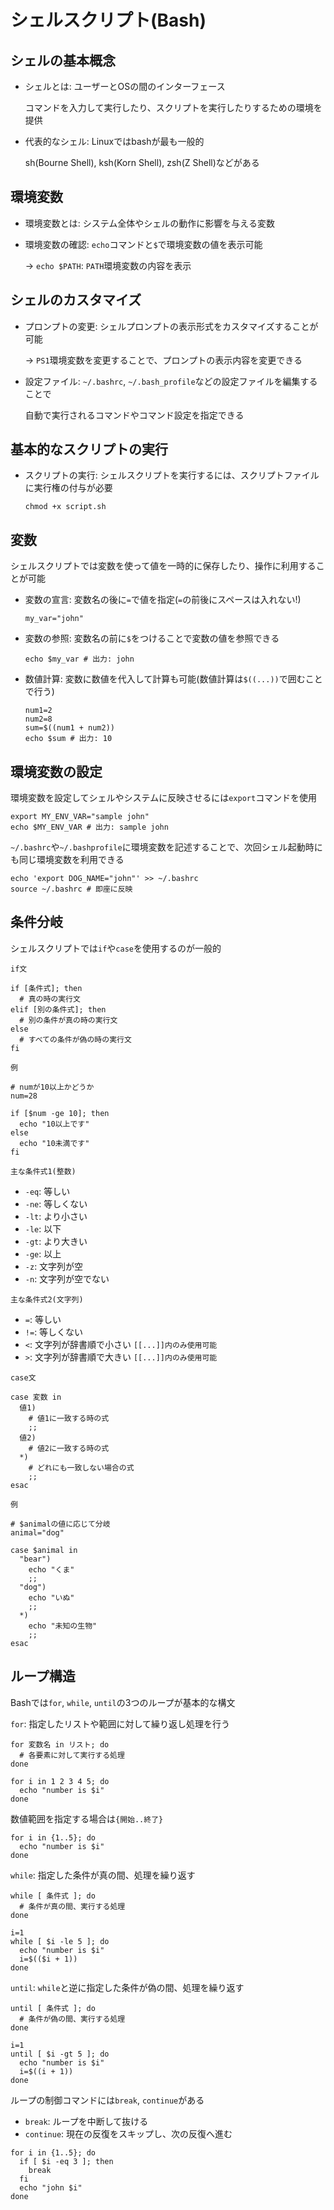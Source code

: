 # シェルスクリプト(Bash)

## シェルの基本概念
- シェルとは: ユーザーとOSの間のインターフェース

  コマンドを入力して実行したり、スクリプトを実行したりするための環境を提供

- 代表的なシェル: Linuxではbashが最も一般的

  sh(Bourne Shell), ksh(Korn Shell), zsh(Z Shell)などがある

## 環境変数
- 環境変数とは: システム全体やシェルの動作に影響を与える変数
- 環境変数の確認: `echo`コマンドと`$`で環境変数の値を表示可能

  → `echo $PATH`: `PATH`環境変数の内容を表示

## シェルのカスタマイズ
- プロンプトの変更: シェルプロンプトの表示形式をカスタマイズすることが可能

  → `PS1`環境変数を変更することで、プロンプトの表示内容を変更できる

- 設定ファイル: `~/.bashrc`, `~/.bash_profile`などの設定ファイルを編集することで

  自動で実行されるコマンドやコマンド設定を指定できる

## 基本的なスクリプトの実行
- スクリプトの実行: シェルスクリプトを実行するには、スクリプトファイルに実行権の付与が必要

  ```
  chmod +x script.sh
  ```

## 変数
シェルスクリプトでは変数を使って値を一時的に保存したり、操作に利用することが可能
- 変数の宣言: 変数名の後に`=`で値を指定(`=`の前後にスペースは入れない!)

  ```
  my_var="john"
  ```

- 変数の参照: 変数名の前に`$`をつけることで変数の値を参照できる

  ```
  echo $my_var # 出力: john
  ```

- 数値計算: 変数に数値を代入して計算も可能(数値計算は`$((...))`で囲むことで行う)

  ```
  num1=2
  num2=8
  sum=$((num1 + num2))
  echo $sum # 出力: 10
  ```

## 環境変数の設定
環境変数を設定してシェルやシステムに反映させるには`export`コマンドを使用
```
export MY_ENV_VAR="sample john"
echo $MY_ENV_VAR # 出力: sample john
```

`~/.bashrc`や`~/.bashprofile`に環境変数を記述することで、次回シェル起動時にも同じ環境変数を利用できる
```
echo 'export DOG_NAME="john"' >> ~/.bashrc
source ~/.bashrc # 即座に反映
```

## 条件分岐
シェルスクリプトでは`if`や`case`を使用するのが一般的

`if文`
```
if [条件式]; then
  # 真の時の実行文
elif [別の条件式]; then
  # 別の条件が真の時の実行文
else
  # すべての条件が偽の時の実行文
fi
```

`例`
```
# numが10以上かどうか
num=28

if [$num -ge 10]; then
  echo "10以上です"
else
  echo "10未満です"
fi
```

`主な条件式1(整数)`
- `-eq`: 等しい
- `-ne`: 等しくない
- `-lt`: より小さい
- `-le`: 以下
- `-gt`: より大きい
- `-ge`: 以上
- `-z`: 文字列が空
- `-n`: 文字列が空でない

`主な条件式2(文字列)`
- `=`: 等しい
- `!=`: 等しくない
- `<`: 文字列が辞書順で小さい `[[...]]内のみ使用可能`
- `>`: 文字列が辞書順で大きい `[[...]]内のみ使用可能`

`case文`
```
case 変数 in
  値1)
    # 値1に一致する時の式
    ;;
  値2)
    # 値2に一致する時の式
  *)
    # どれにも一致しない場合の式
    ;;
esac
```

`例`
```
# $animalの値に応じて分岐
animal="dog"

case $animal in
  "bear")
    echo "くま"
    ;;
  "dog")
    echo "いぬ"
    ;;
  *)
    echo "未知の生物"
    ;;
esac
```

## ループ構造
Bashでは`for`, `while`, `until`の3つのループが基本的な構文

`for`: 指定したリストや範囲に対して繰り返し処理を行う
```
for 変数名 in リスト; do
  # 各要素に対して実行する処理
done
```
```
for i in 1 2 3 4 5; do
  echo "number is $i"
done
```
数値範囲を指定する場合は`{開始..終了}`
```
for i in {1..5}; do
  echo "number is $i"
done
```

`while`: 指定した条件が真の間、処理を繰り返す
```
while [ 条件式 ]; do
  # 条件が真の間、実行する処理
done
```
```
i=1
while [ $i -le 5 ]; do
  echo "number is $i"
  i=$(($i + 1))
done
```

`until`: `while`と逆に指定した条件が偽の間、処理を繰り返す
```
until [ 条件式 ]; do
  # 条件が偽の間、実行する処理
done
```
```
i=1
until [ $i -gt 5 ]; do
  echo "number is $i"
  i=$((i + 1))
done
```

ループの制御コマンドには`break`, `continue`がある
- `break`: ループを中断して抜ける
- `continue`: 現在の反復をスキップし、次の反復へ進む

```
for i in {1..5}; do
  if [ $i -eq 3 ]; then
    break
  fi
  echo "john $i"
done
```

